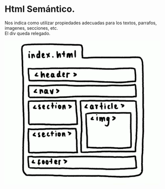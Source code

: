 # Html Semántico.

Nos indica como utilizar propiedades adecuadas para los textos, parrafos, imagenes, secciones, etc.  
El div queda relegado.

![estructura](.imagenes/estructura.png)


